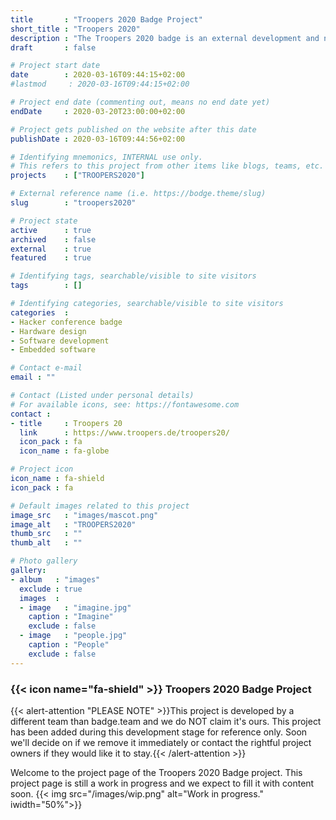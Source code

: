 ```yaml
---
title       : "Troopers 2020 Badge Project"
short_title : "Troopers 2020"
description : "The Troopers 2020 badge is an external development and not developed by the badge.team itself."
draft       : false

# Project start date
date        : 2020-03-16T09:44:15+02:00
#lastmod     : 2020-03-16T09:44:15+02:00

# Project end date (commenting out, means no end date yet)
endDate     : 2020-03-20T23:00:00+02:00

# Project gets published on the website after this date
publishDate : 2020-03-16T09:44:56+02:00

# Identifying mnemonics, INTERNAL use only.
# This refers to this project from other items like blogs, teams, etc.
projects    : ["TROOPERS2020"]

# External reference name (i.e. https://bodge.theme/slug)
slug        : "troopers2020"

# Project state
active      : true
archived    : false
external    : true
featured    : true

# Identifying tags, searchable/visible to site visitors
tags        : []

# Identifying categories, searchable/visible to site visitors
categories  :
- Hacker conference badge
- Hardware design
- Software development
- Embedded software

# Contact e-mail
email : ""

# Contact (Listed under personal details)
# For available icons, see: https://fontawesome.com
contact :
- title     : Troopers 20
  link      : https://www.troopers.de/troopers20/
  icon_pack : fa
  icon_name : fa-globe

# Project icon
icon_name : fa-shield
icon_pack : fa

# Default images related to this project
image_src   : "images/mascot.png"
image_alt   : "TROOPERS2020"
thumb_src   : ""
thumb_alt   : ""

# Photo gallery
gallery:
- album   : "images"
  exclude : true
  images  :
  - image   : "imagine.jpg"
    caption : "Imagine"
    exclude : false
  - image   : "people.jpg"
    caption : "People"
    exclude : false
---
```


### {{< icon name="fa-shield" >}} Troopers 2020 Badge Project

{{< alert-attention "PLEASE NOTE" >}}This project is developed by a different team than badge.team and we do NOT claim it's ours. This project has been added during this development stage for reference only. Soon we'll decide on if we remove it immediately or contact the rightful project owners if they would like it to stay.{{< /alert-attention >}}

Welcome to the project page of the Troopers 2020 Badge project. This project page is still a work in progress and we expect to fill it with content soon.
{{< img src="/images/wip.png" alt="Work in progress." iwidth="50%">}}
